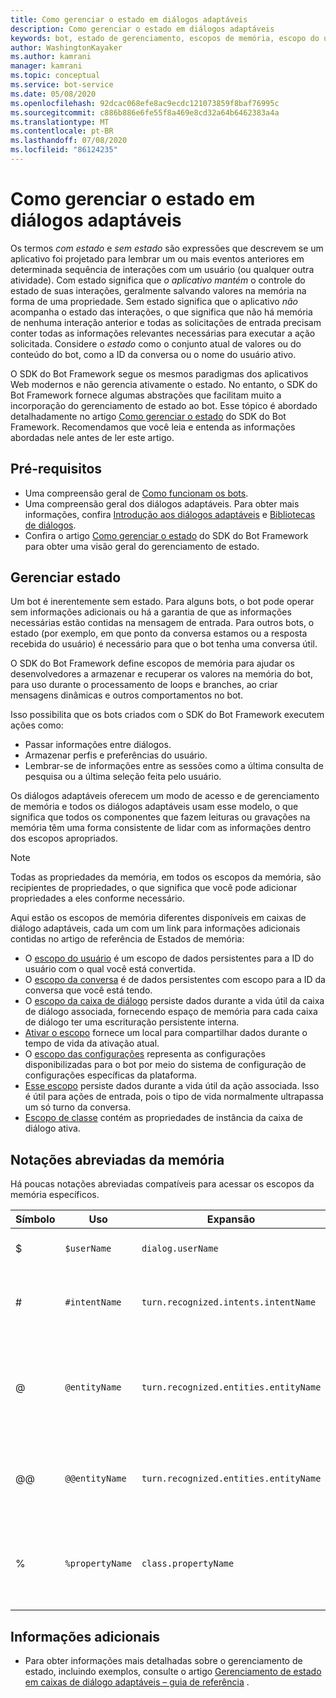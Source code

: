 ```yaml
---
title: Como gerenciar o estado em diálogos adaptáveis
description: Como gerenciar o estado em diálogos adaptáveis
keywords: bot, estado de gerenciamento, escopos de memória, escopo do usuário, escopo da conversa, escopo da caixa de diálogo, escopo das configurações, caixas de diálogo adaptáveis
author: WashingtonKayaker
ms.author: kamrani
manager: kamrani
ms.topic: conceptual
ms.service: bot-service
ms.date: 05/08/2020
ms.openlocfilehash: 92dcac068efe8ac9ecdc121073859f8baf76995c
ms.sourcegitcommit: c886b886e6fe55f8a469e8cd32a64b6462383a4a
ms.translationtype: MT
ms.contentlocale: pt-BR
ms.lasthandoff: 07/08/2020
ms.locfileid: "86124235"
---
```

<!--
I'd keep prerequisites, managing state, and memory short-hand notation sections in the concept article, and move the rest to a ref topic. Then, possibly add a little more about how memory scopes and paths are used in the abstract to the concept article, common patterns, etc. I'd also convert the list of scopes into a table with short descriptions.
-->
# <a name="managing-state-in-adaptive-dialogs"></a>Como gerenciar o estado em diálogos adaptáveis

Os termos _com estado_ e _sem estado_ são expressões que descrevem se um aplicativo foi projetado para lembrar um ou mais eventos anteriores em determinada sequência de interações com um usuário (ou qualquer outra atividade). Com estado significa que _o aplicativo mantém_ o controle do estado de suas interações, geralmente salvando valores na memória na forma de uma propriedade. Sem estado significa que o aplicativo _não_ acompanha o estado das interações, o que significa que não há memória de nenhuma interação anterior e todas as solicitações de entrada precisam conter todas as informações relevantes necessárias para executar a ação solicitada. Considere o _estado_ como o conjunto atual de valores ou do conteúdo do bot, como a ID da conversa ou o nome do usuário ativo.

O SDK do Bot Framework segue os mesmos paradigmas dos aplicativos Web modernos e não gerencia ativamente o estado. No entanto, o SDK do Bot Framework fornece algumas abstrações que facilitam muito a incorporação do gerenciamento de estado ao bot. Esse tópico é abordado detalhadamente no artigo [Como gerenciar o estado][managing-state] do SDK do Bot Framework. Recomendamos que você leia e entenda as informações abordadas nele antes de ler este artigo.

## <a name="prerequisites"></a>Pré-requisitos

* Uma compreensão geral de [Como funcionam os bots][bot-builder-basics].
* Uma compreensão geral dos diálogos adaptáveis. Para obter mais informações, confira [Introdução aos diálogos adaptáveis][introduction] e [Bibliotecas de diálogos][concept-dialog].
* Confira o artigo [Como gerenciar o estado][managing-state] do SDK do Bot Framework para obter uma visão geral do gerenciamento de estado.

## <a name="managing-state"></a>Gerenciar estado

Um bot é inerentemente sem estado. Para alguns bots, o bot pode operar sem informações adicionais ou há a garantia de que as informações necessárias estão contidas na mensagem de entrada. Para outros bots, o estado (por exemplo, em que ponto da conversa estamos ou a resposta recebida do usuário) é necessário para que o bot tenha uma conversa útil.

O SDK do Bot Framework define escopos de memória para ajudar os desenvolvedores a armazenar e recuperar os valores na memória do bot, para uso durante o processamento de loops e branches, ao criar mensagens dinâmicas e outros comportamentos no bot.

Isso possibilita que os bots criados com o SDK do Bot Framework executem ações como:

* Passar informações entre diálogos.
* Armazenar perfis e preferências do usuário.
* Lembrar-se de informações entre as sessões como a última consulta de pesquisa ou a última seleção feita pelo usuário.

Os diálogos adaptáveis oferecem um modo de acesso e de gerenciamento de memória e todos os diálogos adaptáveis usam esse modelo, o que significa que todos os componentes que fazem leituras ou gravações na memória têm uma forma consistente de lidar com as informações dentro dos escopos apropriados.

> [!NOTE]
> Todas as propriedades da memória, em todos os escopos da memória, são recipientes de propriedades, o que significa que você pode adicionar propriedades a eles conforme necessário.

Aqui estão os escopos de memória diferentes disponíveis em caixas de diálogo adaptáveis, cada um com um link para informações adicionais contidas no artigo de referência de Estados de memória:

* O [escopo do usuário][user-scope] é um escopo de dados persistentes para a ID do usuário com o qual você está convertida.
* O [escopo da conversa][conversation-scope] é de dados persistentes com escopo para a ID da conversa que você está tendo.
* O [escopo da caixa de diálogo][dialog-scope] persiste dados durante a vida útil da caixa de diálogo associada, fornecendo espaço de memória para cada caixa de diálogo ter uma escrituração persistente interna.
* [Ativar o escopo][turn-scope] fornece um local para compartilhar dados durante o tempo de vida da ativação atual.
* O [escopo das configurações][settings-scope] representa as configurações disponibilizadas para o bot por meio do sistema de configuração de configurações específicas da plataforma.
* [Esse escopo][this-scope] persiste dados durante a vida útil da ação associada. Isso é útil para ações de entrada, pois o tipo de vida normalmente ultrapassa um só turno da conversa.
* [Escopo de classe][class-scope] contém as propriedades de instância da caixa de diálogo ativa.

## <a name="memory-short-hand-notations"></a>Notações abreviadas da memória

Há poucas notações abreviadas compatíveis para acessar os escopos da memória específicos.

| Símbolo | Uso           | Expansão                             | Observações                                                                                                                   |
|--------|-----------------|---------------------------------------|------------------------------------------------------------------------------------------------------------------------ |
| $      | `$userName`     | `dialog.userName`                     | Notação abreviada que representa o escopo do diálogo.                                                                   |
| #      | `#intentName`   | `turn.recognized.intents.intentName`  | Abreviação usada para indicar uma intenção nomeada retornada pelo reconhecedor.                                                    |
| @      | `@entityName`   | `turn.recognized.entities.entityName` | `@entityName` retorna o primeiro e o _único_ primeiro valor encontrado para a entidade, independentemente da cardinalidade do valor. |
| @@     | `@@entityName`  | `turn.recognized.entities.entityName` | O `@@entityName` retornará o valor real da entidade, preservando a cardinalidade do valor.                          |
| %      | `%propertyName` | `class.propertyName`                  | Usado para fazer referência a propriedades de instância (por exemplo, `MaxTurnCount`, `DefaultValue` etc.).                                         |

## <a name="additional-information"></a>Informações adicionais

* Para obter informações mais detalhadas sobre o gerenciamento de estado, incluindo exemplos, consulte o artigo [Gerenciamento de estado em caixas de diálogo adaptáveis – guia de referência][managing-state-ref] .

<!-- Links to other articles-->
[managing-state-ref]:../adaptive-dialog/adaptive-dialog-prebuilt-actions.md
[bot-builder-basics]:bot-builder-basics.md
[introduction]:bot-builder-adaptive-dialog-introduction.md
[managing-state]:bot-builder-concept-state.md
[recognizers]:bot-builder-concept-adaptive-dialog-recognizers.md
[botframework-activity]:https://github.com/microsoft/botbuilder/blob/master/specs/botframework-activity/botframework-activity.md
[foreach-action]:../adaptive-dialog/adaptive-dialog-prebuilt-actions.md#foreach
[setproperties-action]:../adaptive-dialog/adaptive-dialog-prebuilt-actions.md#setproperties
[concept-dialog]:bot-builder-concept-dialog.md

<!-- Links to the Adaptive dialogs managing state reference article-->
[user-scope]: ../adaptive-dialog/adaptive-dialog-prebuilt-memory-states.md#user-scope
[conversation-scope]: ../adaptive-dialog/adaptive-dialog-prebuilt-memory-states.md#conversation-scope
[dialog-scope]: ../adaptive-dialog/adaptive-dialog-prebuilt-memory-states.md#dialog-scope
[dialog-scope]: ../adaptive-dialog/adaptive-dialog-prebuilt-memory-states.md#dialog-scope
[turn-scope]: ../adaptive-dialog/adaptive-dialog-prebuilt-memory-states.md#turn-scope
[settings-scope]: ../adaptive-dialog/adaptive-dialog-prebuilt-memory-states.md#settings-scope
[this-scope]: ../adaptive-dialog/adaptive-dialog-prebuilt-memory-states.md#this-scope
[class-scope]: ../adaptive-dialog/adaptive-dialog-prebuilt-memory-states.md#class-scope
